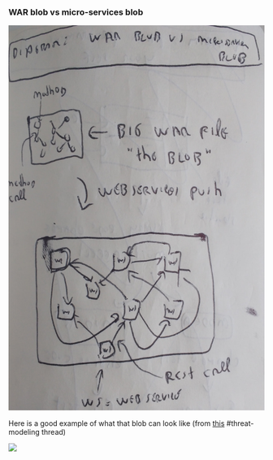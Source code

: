 ### WAR blob vs micro-services blob

![](images/war-blob-vs-micro-services-blob.jpg)

Here is a good example of what that blob can look like (from [this](https://owasp.slack.com/archives/threat-modeling/p1465090898000131) #threat-modeling thread)

![](http://www.grahamlea.com/wp-content/uploads/2015/03/Fake-Architecture-Diagram.png)
